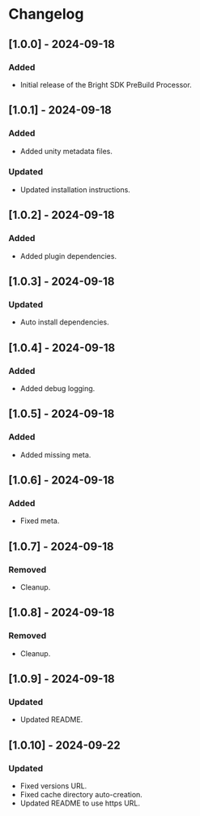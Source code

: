 # Changelog

## [1.0.0] - 2024-09-18
### Added
- Initial release of the Bright SDK PreBuild Processor.

## [1.0.1] - 2024-09-18
### Added
- Added unity metadata files.
### Updated
- Updated installation instructions.

## [1.0.2] - 2024-09-18
### Added
- Added plugin dependencies.

## [1.0.3] - 2024-09-18
### Updated
- Auto install dependencies.

## [1.0.4] - 2024-09-18
### Added
- Added debug logging.

## [1.0.5] - 2024-09-18
### Added
- Added missing meta.

## [1.0.6] - 2024-09-18
### Added
- Fixed meta.

## [1.0.7] - 2024-09-18
### Removed
- Cleanup.

## [1.0.8] - 2024-09-18
### Removed
- Cleanup.

## [1.0.9] - 2024-09-18
### Updated
- Updated README.

## [1.0.10] - 2024-09-22
### Updated
- Fixed versions URL.
- Fixed cache directory auto-creation.
- Updated README to use https URL.